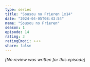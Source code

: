 ```yaml
---
type: series
title: "Sousou no Frieren 1x14"
date: "2024-04-05T08:43:54"
name: "Sousou no Frieren"
season: 1
episode: 14
rating: 3
ratingEmoji: ⭐️⭐️⭐️
share: false
---
```


*[No review was written for this episode]*
